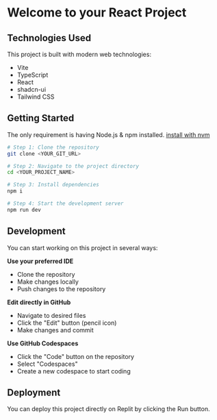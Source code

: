 # Welcome to your React Project

## Technologies Used

This project is built with modern web technologies:

- Vite
- TypeScript
- React
- shadcn-ui
- Tailwind CSS

## Getting Started

The only requirement is having Node.js & npm installed.  [install with nvm](https://github.com/nvm-sh/nvm#installing-and-updating)

```sh
# Step 1: Clone the repository
git clone <YOUR_GIT_URL>

# Step 2: Navigate to the project directory
cd <YOUR_PROJECT_NAME>

# Step 3: Install dependencies
npm i

# Step 4: Start the development server
npm run dev
```

## Development

You can start working on this project in several ways:

**Use your preferred IDE**
- Clone the repository
- Make changes locally
- Push changes to the repository

**Edit directly in GitHub**
- Navigate to desired files
- Click the "Edit" button (pencil icon)
- Make changes and commit

**Use GitHub Codespaces**
- Click the "Code" button on the repository
- Select "Codespaces"
- Create a new codespace to start coding


## Deployment

You can deploy this project directly on Replit by clicking the Run button.